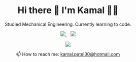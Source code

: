 <h1 align='center'>
  Hi there 👋 I'm Kamal 👨‍💻
</h1>

<p align='center'>
 Studied Mechanical Engineering. Currently learning to code. 
</p>

<p align='center'>
  <a href="https://www.linkedin.com/in/kamalpatel/">
    <img src="https://img.shields.io/badge/linkedin-%230077B5.svg?&style=for-the-badge&logo=linkedin&logoColor=white" />
  </a>&nbsp;&nbsp;

  <a href="https://twitter.com/camalpatel">
    <img src="https://img.shields.io/badge/twitter-%231DA1F2.svg?&style=for-the-badge&logo=twitter&logoColor=white"/>
  </a>
</p>

<p align='center'>
  <a href="#"><img src="https://github-readme-stats.vercel.app/api?username=kkratos"/></a>
</p>

<p align='center'>
  📫 How to reach me: <a href='mailto:kamal.patel30@hotmail.com'>kamal.patel30@hotmail.com</a>
</p>
